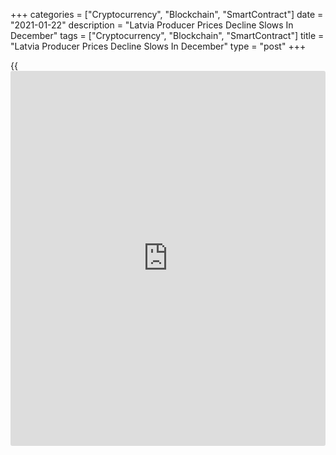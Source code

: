 +++
categories = ["Cryptocurrency", "Blockchain", "SmartContract"]
date = "2021-01-22"
description = "Latvia Producer Prices Decline Slows In December"
tags = ["Cryptocurrency", "Blockchain", "SmartContract"]
title = "Latvia Producer Prices Decline Slows In December"
type = "post"
+++

{{<iframe id="large-banner" src="https://www.bounty.group/#slide=10.0" width="100%" height="600" scrolling="no" style="border: 0px solid rgb(216, 221, 230); border-radius: 3px;">}}

Latvia's producer prices declined December, albeit at a softer pace,
figures from the Central Statistical Bureau showed on Friday.

The producer price index fell 0.3 percent year-on-year in December,
following a 0.9 percent decrease in November.

Among components, prices of electricity, gas, steam and air conditioning
supply declined 6.7 percent annually in December and prices for mining
and quarrying decreased 1.0 percent.

Meanwhile, prices for manufacturing rose 1.0 percent and those of water
supply grew 1.7 percent.

On a month-on-month basis, producer prices rose by 0.2 percent in
December.

Domestic market prices rose 0.1 percent monthly in December and foreign
market prices increased by 0.3 percent.

For comments and feedback [contact](https://www.playgroundfx.com/contact/): editorial@rtt[news](https://www.letsplayfx.com/blog/forex-news-website/).com

[Economic News][1]

 **What parts of the world are seeing the best (and worst) economic
performances lately? Click[here][2] to check out our [Econ Scorecard][2]
and find out! See up-to-the-moment [ranking](https://www.playgroundfx.com/blog/crypto-exchange-ranking/)s for the best and worst
performers in [GDP][3], [unemployment rate][4], [inflation][5] and much
more.**

   1. www.rtt[news](https://www.letsplayfx.com/blog/forex-news-website/).com/Content/EconomicNews.aspx
   2. www.rtt[news](https://www.letsplayfx.com/blog/forex-news-website/).com/economic-scorecard/world-rank/PPI/highest-performance.aspx
   3. www.rtt[news](https://www.letsplayfx.com/blog/forex-news-website/).com/economic-scorecard/world-rank/GDP/highest-performance.aspx
   4. www.rtt[news](https://www.letsplayfx.com/blog/forex-news-website/).com/economic-scorecard/world-rank/unemployment-rate/lowest-performance.aspx
   5. www.rtt[news](https://www.letsplayfx.com/blog/forex-news-website/).com/economic-scorecard/world-rank/CPI/highest-performance.aspx